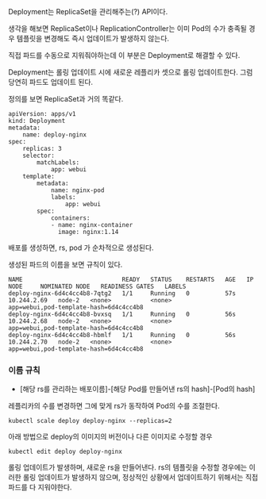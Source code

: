Deployment는 ReplicaSet을 관리해주는(?) API이다.

생각을 해보면 ReplicaSet이나 ReplicationController는 이미 Pod의 수가 충족될 경우 템플릿을 변경해도 즉시 업데이트가 발생하지 않는다.

직접 파드를 수동으로 지워줘야하는데 이 부분은 Deployment로 해결할 수 있다.

Deployment는 롤링 업데이트 시에 새로운 레플리카 셋으로 롤링 업데이트한다. 그럼 당연히 파드도 업데이트 된다.

정의를 보면 ReplicaSet과 거의 똑같다. 

```
apiVersion: apps/v1
kind: Deployment
metadata:
    name: deploy-nginx
spec:
    replicas: 3
    selector:
        matchLabels:
            app: webui
    template:
        metadata:
            name: nginx-pod
            labels:
                app: webui
        spec:
            containers:
            - name: nginx-container
              image: nginx:1.14
```

배포를 생성하면, rs, pod 가 순차적으로 생성된다. 

생성된 파드의 이름을 보면 규칙이 있다.

```
NAME                            READY   STATUS    RESTARTS   AGE   IP            NODE     NOMINATED NODE   READINESS GATES   LABELS
deploy-nginx-6d4c4cc4b8-7qtg2   1/1     Running   0          57s   10.244.2.69   node-2   <none>           <none>            app=webui,pod-template-hash=6d4c4cc4b8
deploy-nginx-6d4c4cc4b8-bvxsq   1/1     Running   0          56s   10.244.2.68   node-2   <none>           <none>            app=webui,pod-template-hash=6d4c4cc4b8
deploy-nginx-6d4c4cc4b8-hbmlf   1/1     Running   0          56s   10.244.2.70   node-2   <none>           <none>            app=webui,pod-template-hash=6d4c4cc4b8
```

### 이름 규칙
- [해당 rs를 관리하는 배포이름]-[해당 Pod를 만들어낸 rs의 hash]-[Pod의 hash]

레플리카의 수를 변경하면 그에 맞게 rs가 동작하여 Pod의 수를 조절한다.
```
kubectl scale deploy deploy-nginx --replicas=2
```

아래 방법으로 deploy의 이미지의 버전이나 다른 이미지로 수정할 경우
```
kubectl edit deploy deploy-nginx
```
롤링 업데이트가 발생하며, 새로운 rs을 만들어낸다. rs의 템플릿을 수정할 경우에는 이러한 롤링 업데이트가 발생하지 않으며, 정상적인 상황에서 업데이트하기 위해서는 직접 파드를 다 지워야한다.


